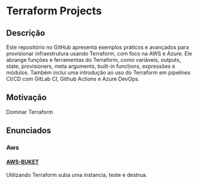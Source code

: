 # Terraform Projects


## Descrição
Este repositório no GitHub apresenta exemplos práticos e avançados para provisionar infraestrutura usando Terraform, com foco na AWS e Azure. Ele abrange funções e ferramentas do Terraform, como variáveis, outputs, state, provisioners, meta arguments, built-in functions, expressões e módulos. Também inclui uma introdução ao uso do Terraform em pipelines CI/CD com GitLab CI, Github Actions e Azure DevOps.

## Motivação
Dominar Terraform

## Enunciados
### Aws
#### [AWS-BUKET](/AWS-BUCEKT/)

Utilizando Terraform suba uma instancia, teste e destrua.

